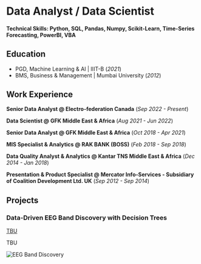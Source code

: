 # Data Analyst / Data Scientist

#### Technical Skills: Python, SQL, Pandas, Numpy, Scikit-Learn, Time-Series Forecasting, PowerBI, VBA

## Education
- PGD, Machine Learning & AI | IIIT-B (_2021_)								       			        		
- BMS, Business & Management | Mumbai University (_2012_)

## Work Experience
**Senior Data Analyst @ Electro-federation Canada** (_Sep 2022 - Present_)

**Data Scientist @ GFK Middle East & Africa** (_Aug 2021 - Jun 2022_)

**Senior Data Analyst @ GFK Middle East & Africa** (_Oct 2018 - Apr 2021_)

**MIS Specialist & Analytics @ RAK BANK (BOSS)** (_Feb 2018 - Sep 2018_)

**Data Quality Analyst & Analytics @ Kantar TNS Middle East & Africa** (_Dec 2014 - Jan 2018_)

**Presentation & Product Specialist @ Mercator Info-Services - Subsidiary of Coalition Development Ltd. UK** (_Sep 2012 - Sep 2014_)

## Projects
### Data-Driven EEG Band Discovery with Decision Trees
[TBU](https://www.mdpi.com/1424-8220/22/8/3048)

TBU

![EEG Band Discovery](/assets/img/eeg_band_discovery.jpeg)

